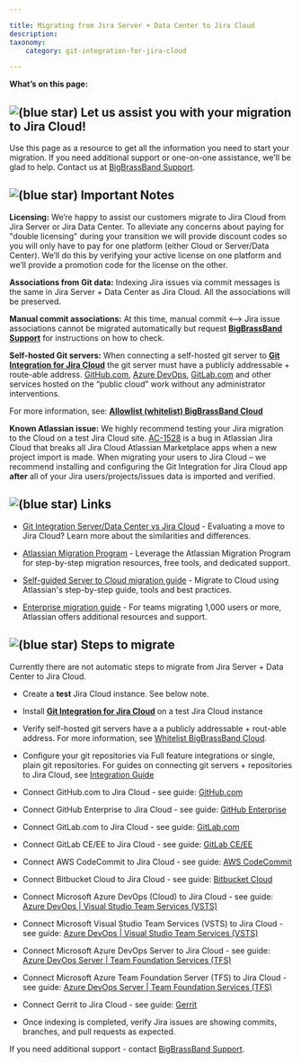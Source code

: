 ```yaml
---

title: Migrating from Jira Server + Data Center to Jira Cloud
description:
taxonomy:
    category: git-integration-for-jira-cloud

---
```



**What’s on this page:**

## ![(blue star)](https://bigbrassband.atlassian.net/wiki/s/-1639011364/6452/8b4898d3c114827e64ec143b4fa79bb76a6cfa5b/_/images/icons/emoticons/star_blue.png) Let us assist you with your migration to Jira Cloud!

Use this page as a resource to get all the information you need to start your migration. If you need additional support or one-on-one assistance, we'll be glad to help. Contact us at [BigBrassBand Support](https://bigbrassband.atlassian.net/servicedesk/customer/portals/).

## ![(blue star)](https://bigbrassband.atlassian.net/wiki/s/-1639011364/6452/8b4898d3c114827e64ec143b4fa79bb76a6cfa5b/_/images/icons/emoticons/star_blue.png) Important Notes

**Licensing:** We’re happy to assist our customers migrate to Jira Cloud from Jira Server or Jira Data Center. To alleviate any concerns about paying for "double licensing" during your transition we will provide discount codes so you will only have to pay for one platform (either Cloud or Server/Data Center). We’ll do this by verifying your active license on one platform and we’ll provide a promotion code for the license on the other.

**Associations from Git data:** Indexing Jira issues via commit messages is the same in Jira Server + Data Center as Jira Cloud. All the associations will be preserved.

**Manual commit associations:** At this time, manual commit <--> Jira issue associations cannot be migrated automatically but request [**BigBrassBand Support**](https://bigbrassband.atlassian.net/servicedesk/customer/portals) for instructions on how to check.

**Self-hosted Git servers:** When connecting a self-hosted git server to [**Git Integration for Jira Cloud**](https://marketplace.atlassian.com/apps/4984/git-integration-for-jira?hosting=cloud&tab=overview) the git server must have a publicly addressable + route-able address. [GitHub.com](http://GitHub.com), [Azure DevOps](https://dev.azure.com), [GitLab.com](http://GitLab.com) and other services hosted on the “public cloud” work without any administrator interventions.

For more information, see: [**Allowlist (whitelist) BigBrassBand Cloud**](https://bigbrassband.atlassian.net/wiki/spaces/GITCLOUD/pages/121241614/Whitelist+BigBrassBand+Cloud/)

**Known Atlassian issue:** We highly recommend testing your Jira migration to the Cloud on a test Jira Cloud site. [AC-1528](https://ecosystem.atlassian.net/browse/AC-1528) is a bug in Atlassian Jira Cloud that breaks all Jira Cloud Atlassian Marketplace apps when a new project import is made. When migrating your users to Jira Cloud – we recommend installing and configuring the Git Integration for Jira Cloud app **after** all of your Jira users/projects/issues data is imported and verified.

## ![(blue star)](https://bigbrassband.atlassian.net/wiki/s/-1639011364/6452/8b4898d3c114827e64ec143b4fa79bb76a6cfa5b/_/images/icons/emoticons/star_blue.png) Links

*   [Git Integration Server/Data Center vs Jira Cloud](/wiki/spaces/GITCLOUD/pages/656244758) - Evaluating a move to Jira Cloud? Learn more about the similarities and differences.

*   [Atlassian Migration Program](https://www.atlassian.com/migration/cloud) - Leverage the Atlassian Migration Program for step-by-step migration resources, free tools, and dedicated support.

*   [Self-guided Server to Cloud migration guide](https://www.atlassian.com/migration/cloud/guide/introduction/overview) - Migrate to Cloud using Atlassian's step-by-step guide, tools and best practices.

*   [Enterprise migration guide](https://www.atlassian.com/migration/cloud/enterprise) - For teams migrating 1,000 users or more, Atlassian offers additional resources and support.


## ![(blue star)](https://bigbrassband.atlassian.net/wiki/s/-1639011364/6452/8b4898d3c114827e64ec143b4fa79bb76a6cfa5b/_/images/icons/emoticons/star_blue.png) Steps to migrate

Currently there are not automatic steps to migrate from Jira Server + Data Center to Jira Cloud.

*   Create a **test** Jira Cloud instance. See below note.
*   Install [**Git Integration for Jira Cloud**](https://marketplace.atlassian.com/apps/4984/git-integration-for-jira?hosting=cloud&tab=overview) on a test Jira Cloud instance
*   Verify self-hosted git servers have a a publicly addressable + rout-able address. For more information, see [Whitelist BigBrassBand Cloud](https://bigbrassband.atlassian.net/git-integration-for-jira-cloud/).
*   Configure your git repositories via Full feature integrations or single, plain git repositories. For guides on connecting git servers + repositories to Jira Cloud, see [Integration Guide](https://bigbrassband.atlassian.net/git-integration-for-jira-cloud/)

*   Connect GitHub.com to Jira Cloud - see guide: [GitHub.com](https://bigbrassband.atlassian.net/wiki/spaces/GITCLOUD/pages/)
*   Connect GitHub Enterprise to Jira Cloud - see guide: [GitHub Enterprise](https://bigbrassband.atlassian.net/git-integration-for-jira-cloud/)
*   Connect GitLab.com to Jira Cloud - see guide: [GitLab.com](https://bigbrassband.atlassian.net/git-integration-for-jira-cloud/)
*   Connect GitLab CE/EE to Jira Cloud - see guide: [GitLab CE/EE](https://bigbrassband.atlassian.net/wiki/spaces/GITCLOUD/pages/)
*   Connect AWS CodeCommit to Jira Cloud - see guide: [AWS CodeCommit](https://bigbrassband.atlassian.net/git-integration-for-jira-cloud/)
*   Connect Bitbucket Cloud to Jira Cloud - see guide: [Bitbucket Cloud](https://bigbrassband.atlassian.net/git-integration-for-jira-cloud/)
*   Connect Microsoft Azure DevOps (Cloud) to Jira Cloud - see guide: [Azure DevOps | Visual Studio Team Services (VSTS)](https://bigbrassband.atlassian.net/git-integration-for-jira-cloud/)
*   Connect Microsoft Visual Studio Team Services (VSTS) to Jira Cloud - see guide: [Azure DevOps | Visual Studio Team Services (VSTS)](https://bigbrassband.atlassian.net/git-integration-for-jira-cloud/)
*   Connect Microsoft Azure DevOps Server to Jira Cloud - see guide: [Azure DevOps Server | Team Foundation Services (TFS)](https://bigbrassband.atlassian.net/git-integration-for-jira-cloud/)
*   Connect Microsoft Azure Team Foundation Server (TFS) to Jira Cloud - see guide: [Azure DevOps Server | Team Foundation Services (TFS)](https://bigbrassband.atlassian.net/git-integration-for-jira-cloud/)
*   Connect Gerrit to Jira Cloud - see guide: [Gerrit](https://bigbrassband.atlassian.net/wiki/spaces/GITCLOUD/pages/86474926/Gerrit/)

*   Once indexing is completed, verify Jira issues are showing commits, branches, and pull requests as expected.

If you need additional support - contact [BigBrassBand Support](https://bigbrassband.atlassian.net/servicedesk/customer/portals/).